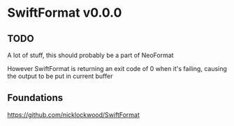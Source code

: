 # SwiftFormat v0.0.0

## TODO

A lot of stuff, this should probably be a part of NeoFormat

However SwiftFormat is returning an exit code of 0 when it's failing, causing the output to be put in current buffer

## Foundations

https://github.com/nicklockwood/SwiftFormat
